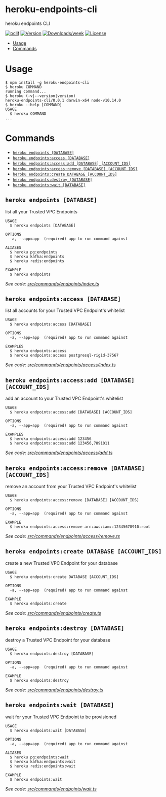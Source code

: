 heroku-endpoints-cli
=======================

heroku endpoints CLI

[![oclif](https://img.shields.io/badge/cli-oclif-brightgreen.svg)](https://oclif.io)
[![Version](https://img.shields.io/npm/v/heroku-endpoints-cli.svg)](https://npmjs.org/package/heroku-privatelinks-cli)
[![Downloads/week](https://img.shields.io/npm/dw/heroku-endpoints-cli.svg)](https://npmjs.org/package/heroku-privatelinks-cli)
[![License](https://img.shields.io/npm/l/heroku-endpoints-cli.svg)](https://github.com/brettgoulder/heroku-endpoints-cli/blob/master/package.json)

<!-- toc -->
* [Usage](#usage)
* [Commands](#commands)
<!-- tocstop -->
# Usage
<!-- usage -->
```sh-session
$ npm install -g heroku-endpoints-cli
$ heroku COMMAND
running command...
$ heroku (-v|--version|version)
heroku-endpoints-cli/0.0.1 darwin-x64 node-v10.14.0
$ heroku --help [COMMAND]
USAGE
  $ heroku COMMAND
...
```
<!-- usagestop -->
# Commands
<!-- commands -->
* [`heroku endpoints [DATABASE]`](#heroku-endpoints-database)
* [`heroku endpoints:access [DATABASE]`](#heroku-endpointsaccess-database)
* [`heroku endpoints:access:add [DATABASE] [ACCOUNT_IDS]`](#heroku-endpointsaccessadd-database-account-ids)
* [`heroku endpoints:access:remove [DATABASE] [ACCOUNT_IDS]`](#heroku-endpointsaccessremove-database-account-ids)
* [`heroku endpoints:create DATABASE [ACCOUNT_IDS]`](#heroku-endpointscreate-database-account-ids)
* [`heroku endpoints:destroy [DATABASE]`](#heroku-endpointsdestroy-database)
* [`heroku endpoints:wait [DATABASE]`](#heroku-endpointswait-database)

## `heroku endpoints [DATABASE]`

list all your Trusted VPC Endpoints

```
USAGE
  $ heroku endpoints [DATABASE]

OPTIONS
  -a, --app=app  (required) app to run command against

ALIASES
  $ heroku pg:endpoints
  $ heroku kafka:endpoints
  $ heroku redis:endpoints

EXAMPLE
  $ heroku endpoints
```

_See code: [src/commands/endpoints/index.ts](https://github.com/brettgoulder/heroku-endpoints-cli/blob/v0.0.1/src/commands/endpoints/index.ts)_

## `heroku endpoints:access [DATABASE]`

list all accounts for your Trusted VPC Endpoint's whitelist

```
USAGE
  $ heroku endpoints:access [DATABASE]

OPTIONS
  -a, --app=app  (required) app to run command against

EXAMPLES
  $ heroku endpoints:access
  $ heroku endpoints:access postgresql-rigid-37567
```

_See code: [src/commands/endpoints/access/index.ts](https://github.com/brettgoulder/heroku-endpoints-cli/blob/v0.0.1/src/commands/endpoints/access/index.ts)_

## `heroku endpoints:access:add [DATABASE] [ACCOUNT_IDS]`

add an account to your Trusted VPC Endpoint's whitelist

```
USAGE
  $ heroku endpoints:access:add [DATABASE] [ACCOUNT_IDS]

OPTIONS
  -a, --app=app  (required) app to run command against

EXAMPLES
  $ heroku endpoints:access:add 123456
  $ heroku endpoints:access:add 123456,7891011
```

_See code: [src/commands/endpoints/access/add.ts](https://github.com/brettgoulder/heroku-endpoints-cli/blob/v0.0.1/src/commands/endpoints/access/add.ts)_

## `heroku endpoints:access:remove [DATABASE] [ACCOUNT_IDS]`

remove an account from your Trusted VPC Endpoint's whitelist

```
USAGE
  $ heroku endpoints:access:remove [DATABASE] [ACCOUNT_IDS]

OPTIONS
  -a, --app=app  (required) app to run command against

EXAMPLE
  $ heroku endpoints:access:remove arn:aws:iam::12345678910:root
```

_See code: [src/commands/endpoints/access/remove.ts](https://github.com/brettgoulder/heroku-endpoints-cli/blob/v0.0.1/src/commands/endpoints/access/remove.ts)_

## `heroku endpoints:create DATABASE [ACCOUNT_IDS]`

create a new Trusted VPC Endpoint for your database

```
USAGE
  $ heroku endpoints:create DATABASE [ACCOUNT_IDS]

OPTIONS
  -a, --app=app  (required) app to run command against

EXAMPLE
  $ heroku endpoints:create
```

_See code: [src/commands/endpoints/create.ts](https://github.com/brettgoulder/heroku-endpoints-cli/blob/v0.0.1/src/commands/endpoints/create.ts)_

## `heroku endpoints:destroy [DATABASE]`

destroy a Trusted VPC Endpoint for your database

```
USAGE
  $ heroku endpoints:destroy [DATABASE]

OPTIONS
  -a, --app=app  (required) app to run command against

EXAMPLE
  $ heroku endpoints:destroy
```

_See code: [src/commands/endpoints/destroy.ts](https://github.com/brettgoulder/heroku-endpoints-cli/blob/v0.0.1/src/commands/endpoints/destroy.ts)_

## `heroku endpoints:wait [DATABASE]`

wait for your Trusted VPC Endpoint to be provisioned

```
USAGE
  $ heroku endpoints:wait [DATABASE]

OPTIONS
  -a, --app=app  (required) app to run command against

ALIASES
  $ heroku pg:endpoints:wait
  $ heroku kafka:endpoints:wait
  $ heroku redis:endpoints:wait

EXAMPLE
  $ heroku endpoints:wait
```

_See code: [src/commands/endpoints/wait.ts](https://github.com/brettgoulder/heroku-endpoints-cli/blob/v0.0.1/src/commands/endpoints/wait.ts)_
<!-- commandsstop -->
